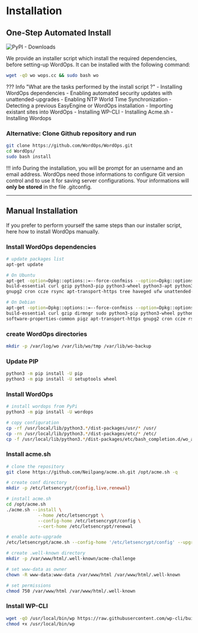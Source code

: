 # Installation

## One-Step Automated Install

![PyPI - Downloads](https://img.shields.io/pypi/dm/wordops.svg?cacheSeconds=86400)

We provide an installer script which install the required dependencies, before setting-up WordOps. It can be installed with the following command:

```bash
wget -qO wo wops.cc && sudo bash wo
```

??? Info "What are the tasks performed by the install script ?"
    - Installing WordOps dependencies
    - Enabling automated security updates with unattended-upgrades
    - Enabling NTP World Time Synchronization
    - Detecting a previous EasyEngine or WordOps installation
    - Importing existant sites into WordOps
    - Installing WP-CLI
    - Installing Acme.sh
    - Installing Wordops

### Alternative: Clone Github repository and run

```bash
git clone https://github.com/WordOps/WordOps.git
cd WordOps/
sudo bash install
```

!!! info
    During the installation, you will be prompt for an username and an email address. WordOps need those informations to configure Git version control and to use it for saving server configurations. Your informations will **only be stored** in the file .gitconfig.

---

## Manual Installation

If you prefer to perform yourself the same steps than our installer script, here how to install WordOps manually.

### Install WordOps dependencies

```bash
# update packages list
apt-get update

# On Ubuntu
apt-get -option=Dpkg::options::=--force-confmiss --option=Dpkg::options::=--force-confold --assume-yes install \
build-essential curl gzip python3-pip python3-wheel python3-apt python3-setuptools python3-dev sqlite3 git tar software-properties-common pigz \
gnupg2 cron ccze rsync apt-transport-https tree haveged ufw unattended-upgrades tzdata ntp

# On Debian
apt-get -option=Dpkg::options::=--force-confmiss --option=Dpkg::options::=--force-confold --assume-yes install \
build-essential curl gzip dirmngr sudo python3-pip python3-wheel python3-apt python3-setuptools python3-dev ca-certificates sqlite3 git tar \
software-properties-common pigz apt-transport-https gnupg2 cron ccze rsync tree haveged ufw unattended-upgrades tzdata ntp
```

### create WordOps directories

```bash
mkdir -p /var/log/wo /var/lib/wo/tmp /var/lib/wo-backup
```

### Update PIP

```bash
python3 -m pip install -U pip
python3 -m pip install -U setuptools wheel
```

### Install WordOps

```bash
# install wordops from PyPi
python3 -m pip install -U wordops

# copy configuration
cp -rf /usr/local/lib/python3.*/dist-packages/usr/* /usr/
cp -rn /usr/local/lib/python3.*/dist-packages/etc/* /etc/
cp -f /usr/local/lib/python3.*/dist-packages/etc/bash_completion.d/wo_auto.rc /etc/bash_completion.d/wo_auto.rc
```

### Install acme.sh

```bash
# clone the repository
git clone https://github.com/Neilpang/acme.sh.git /opt/acme.sh -q

# create conf directory
mkdir -p /etc/letsencrypt/{config,live,renewal}

# install acme.sh
cd /opt/acme.sh
./acme.sh --install \
            --home /etc/letsencrypt \
            --config-home /etc/letsencrypt/config \
            --cert-home /etc/letsencrypt/renewal

# enable auto-upgrade
/etc/letsencrypt/acme.sh --config-home '/etc/letsencrypt/config' --upgrade --auto-upgrade

# create .well-known directory
mkdir -p /var/www/html/.well-known/acme-challenge

# set www-data as owner
chown -R www-data:www-data /var/www/html /var/www/html/.well-known

# set permissions
chmod 750 /var/www/html /var/www/html/.well-known
```

### Install WP-CLI

```bash
wget -qO /usr/local/bin/wp https://raw.githubusercontent.com/wp-cli/builds/gh-pages/phar/wp-cli.phar
chmod +x /usr/local/bin/wp
```
